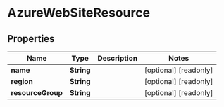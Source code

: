 

# AzureWebSiteResource


## Properties

Name | Type | Description | Notes
------------ | ------------- | ------------- | -------------
**name** | **String** |  |  [optional] [readonly]
**region** | **String** |  |  [optional] [readonly]
**resourceGroup** | **String** |  |  [optional] [readonly]



